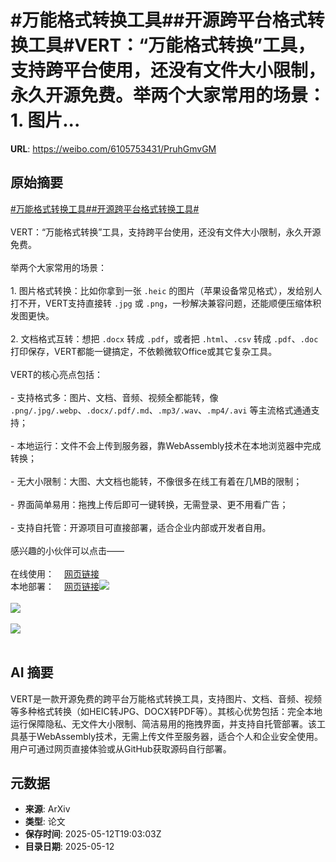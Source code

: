 # #万能格式转换工具##开源跨平台格式转换工具#VERT：“万能格式转换”工具，支持跨平台使用，还没有文件大小限制，永久开源免费。举两个大家常用的场景：1. 图片...

**URL**: https://weibo.com/6105753431/PruhGmvGM

## 原始摘要

<a href="https://m.weibo.cn/search?containerid=231522type%3D1%26t%3D10%26q%3D%23%E4%B8%87%E8%83%BD%E6%A0%BC%E5%BC%8F%E8%BD%AC%E6%8D%A2%E5%B7%A5%E5%85%B7%23&amp;extparam=%23%E4%B8%87%E8%83%BD%E6%A0%BC%E5%BC%8F%E8%BD%AC%E6%8D%A2%E5%B7%A5%E5%85%B7%23" data-hide=""><span class="surl-text">#万能格式转换工具#</span></a><a href="https://m.weibo.cn/search?containerid=231522type%3D1%26t%3D10%26q%3D%23%E5%BC%80%E6%BA%90%E8%B7%A8%E5%B9%B3%E5%8F%B0%E6%A0%BC%E5%BC%8F%E8%BD%AC%E6%8D%A2%E5%B7%A5%E5%85%B7%23&amp;extparam=%23%E5%BC%80%E6%BA%90%E8%B7%A8%E5%B9%B3%E5%8F%B0%E6%A0%BC%E5%BC%8F%E8%BD%AC%E6%8D%A2%E5%B7%A5%E5%85%B7%23" data-hide=""><span class="surl-text">#开源跨平台格式转换工具#</span></a><br><br>VERT：“万能格式转换”工具，支持跨平台使用，还没有文件大小限制，永久开源免费。<br><br>举两个大家常用的场景：<br><br>1. 图片格式转换：比如你拿到一张 `.heic` 的图片（苹果设备常见格式），发给别人打不开，VERT支持直接转 `.jpg` 或 `.png`，一秒解决兼容问题，还能顺便压缩体积发图更快。<br><br>2. 文档格式互转：想把 `.docx` 转成 `.pdf`，或者把 `.html`、`.csv` 转成 `.pdf`、`.doc` 打印保存，VERT都能一键搞定，不依赖微软Office或其它复杂工具。<br><br>VERT的核心亮点包括：<br><br>- 支持格式多：图片、文档、音频、视频全都能转，像 `.png/.jpg/.webp`、`.docx/.pdf/.md`、`.mp3/.wav`、`.mp4/.avi` 等主流格式通通支持；<br><br>- 本地运行：文件不会上传到服务器，靠WebAssembly技术在本地浏览器中完成转换；<br><br>- 无大小限制：大图、大文档也能转，不像很多在线工有着在几MB的限制；<br><br>- 界面简单易用：拖拽上传后即可一键转换，无需登录、更不用看广告；<br><br>- 支持自托管：开源项目可直接部署，适合企业内部或开发者自用。<br><br>感兴趣的小伙伴可以点击——<br><br>在线使用：<a href="https://weibo.cn/sinaurl?u=https%3A%2F%2Fvert.sh" data-hide=""><span class="url-icon"><img style="width: 1rem;height: 1rem" src="https://h5.sinaimg.cn/upload/2015/09/25/3/timeline_card_small_web_default.png" referrerpolicy="no-referrer"></span><span class="surl-text">网页链接</span></a><br>本地部署：<a href="https://weibo.cn/sinaurl?u=https%3A%2F%2Fgithub.com%2FVERT-sh%2FVERT" data-hide=""><span class="url-icon"><img style="width: 1rem;height: 1rem" src="https://h5.sinaimg.cn/upload/2015/09/25/3/timeline_card_small_web_default.png" referrerpolicy="no-referrer"></span><span class="surl-text">网页链接</span></a><img style="" src="https://tvax3.sinaimg.cn/large/006Fd7o3gy1i1cs1tqgyij31os0xowt5.jpg" referrerpolicy="no-referrer"><br><br><img style="" src="https://tvax3.sinaimg.cn/large/006Fd7o3gy1i1cs1vmh6wj31nu0u2k4s.jpg" referrerpolicy="no-referrer"><br><br><img style="" src="https://tvax3.sinaimg.cn/large/006Fd7o3gy1i1cs5z10a6j31w217me4e.jpg" referrerpolicy="no-referrer"><br><br>

## AI 摘要

VERT是一款开源免费的跨平台万能格式转换工具，支持图片、文档、音频、视频等多种格式转换（如HEIC转JPG、DOCX转PDF等）。其核心优势包括：完全本地运行保障隐私、无文件大小限制、简洁易用的拖拽界面，并支持自托管部署。该工具基于WebAssembly技术，无需上传文件至服务器，适合个人和企业安全使用。用户可通过网页直接体验或从GitHub获取源码自行部署。

## 元数据

- **来源**: ArXiv
- **类型**: 论文
- **保存时间**: 2025-05-12T19:03:03Z
- **目录日期**: 2025-05-12
